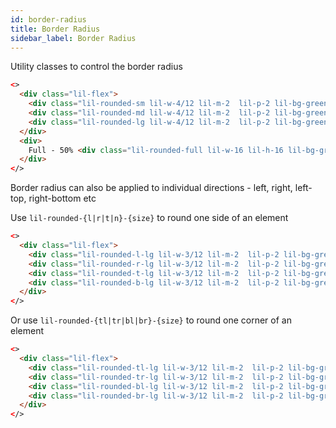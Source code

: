```yaml
---
id: border-radius
title: Border Radius
sidebar_label: Border Radius
---
```


Utility classes to control the border radius

```html live
<>
  <div class="lil-flex">
    <div class="lil-rounded-sm lil-w-4/12 lil-m-2  lil-p-2 lil-bg-green-100">sm - 2px</div>
    <div class="lil-rounded-md lil-w-4/12 lil-m-2  lil-p-2 lil-bg-green-100">md - 4px</div>
    <div class="lil-rounded-lg lil-w-4/12 lil-m-2  lil-p-2 lil-bg-green-100">lg - 8px</div>
  </div>
  <div>
    Full - 50% <div class="lil-rounded-full lil-w-16 lil-h-16 lil-bg-green-100 lil-leading-loose"></div>
  </div>
</>
```

Border radius can also be applied to individual directions - left, right, left-top, right-bottom etc

Use `lil-rounded-{l|r|t|n}-{size}` to round one side of an element

```html live
<>
  <div class="lil-flex">
    <div class="lil-rounded-l-lg lil-w-3/12 lil-m-2  lil-p-2 lil-bg-green-100">left rounded</div>
    <div class="lil-rounded-r-lg lil-w-3/12 lil-m-2  lil-p-2 lil-bg-green-100">right rounded</div>
    <div class="lil-rounded-t-lg lil-w-3/12 lil-m-2  lil-p-2 lil-bg-green-100">top rounded</div>
    <div class="lil-rounded-b-lg lil-w-3/12 lil-m-2  lil-p-2 lil-bg-green-100">bottom rounded</div>
  </div>
</>
```

Or use `lil-rounded-{tl|tr|bl|br}-{size}` to round one corner of an element

```html live
<>
  <div class="lil-flex">
    <div class="lil-rounded-tl-lg lil-w-3/12 lil-m-2  lil-p-2 lil-bg-green-100">top-left rounded</div>
    <div class="lil-rounded-tr-lg lil-w-3/12 lil-m-2  lil-p-2 lil-bg-green-100">top-right rounded</div>
    <div class="lil-rounded-bl-lg lil-w-3/12 lil-m-2  lil-p-2 lil-bg-green-100">bottom-left rounded</div>
    <div class="lil-rounded-br-lg lil-w-3/12 lil-m-2  lil-p-2 lil-bg-green-100">bottom-right rounded</div>
  </div>
</>
```
